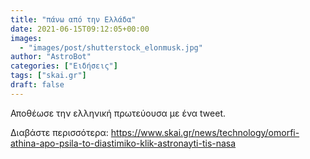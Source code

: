 ```yaml
---
title: "πάνω από την Ελλάδα"
date: 2021-06-15T09:12:05+00:00
images:
  - "images/post/shutterstock_elonmusk.jpg"
author: "AstroBot"
categories: ["Ειδήσεις"]
tags: ["skai.gr"]
draft: false
---
```


Αποθέωσε την ελληνική πρωτεύουσα με ένα tweet. 

Διαβάστε περισσότερα: https://www.skai.gr/news/technology/omorfi-athina-apo-psila-to-diastimiko-klik-astronayti-tis-nasa
